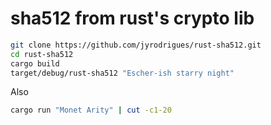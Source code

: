 # sha512 from rust's crypto lib

```bash
git clone https://github.com/jyrodrigues/rust-sha512.git
cd rust-sha512
cargo build
target/debug/rust-sha512 "Escher-ish starry night"
```

Also
```bash
cargo run "Monet Arity" | cut -c1-20
```
